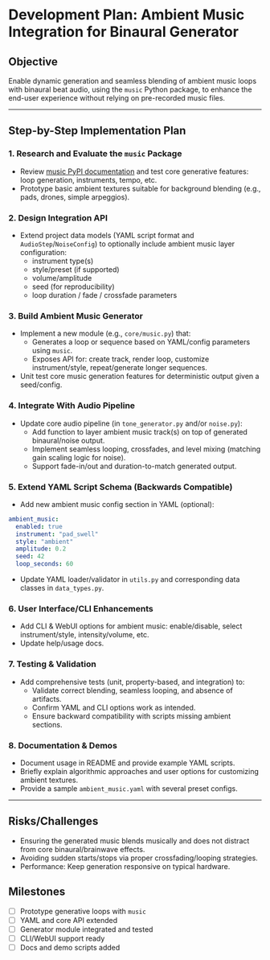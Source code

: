# Development Plan: Ambient Music Integration for Binaural Generator

## Objective

Enable dynamic generation and seamless blending of ambient music loops with binaural beat audio, using the `music` Python package, to enhance the end-user experience without relying on pre-recorded music files.

---

## Step-by-Step Implementation Plan

### 1. Research and Evaluate the `music` Package

- Review [music PyPI documentation](https://pypi.org/project/music/) and test core generative features: loop generation, instruments, tempo, etc.
- Prototype basic ambient textures suitable for background blending (e.g., pads, drones, simple arpeggios).

### 2. Design Integration API

- Extend project data models (YAML script format and `AudioStep`/`NoiseConfig`) to optionally include ambient music layer configuration:
  - instrument type(s)
  - style/preset (if supported)
  - volume/amplitude
  - seed (for reproducibility)
  - loop duration / fade / crossfade parameters

### 3. Build Ambient Music Generator

- Implement a new module (e.g., `core/music.py`) that:
  - Generates a loop or sequence based on YAML/config parameters using `music`.
  - Exposes API for: create track, render loop, customize instrument/style, repeat/generate longer sequences.
- Unit test core music generation features for deterministic output given a seed/config.

### 4. Integrate With Audio Pipeline

- Update core audio pipeline (in `tone_generator.py` and/or `noise.py`):
  - Add function to layer ambient music track(s) on top of generated binaural/noise output.
  - Implement seamless looping, crossfades, and level mixing (matching gain scaling logic for noise).
  - Support fade-in/out and duration-to-match generated output.

### 5. Extend YAML Script Schema (Backwards Compatible)

- Add new ambient music config section in YAML (optional):

```yaml
ambient_music:
  enabled: true
  instrument: "pad_swell"
  style: "ambient"
  amplitude: 0.2
  seed: 42
  loop_seconds: 60
```

- Update YAML loader/validator in `utils.py` and corresponding data classes in `data_types.py`.

### 6. User Interface/CLI Enhancements

- Add CLI & WebUI options for ambient music: enable/disable, select instrument/style, intensity/volume, etc.
- Update help/usage docs.

### 7. Testing & Validation

- Add comprehensive tests (unit, property-based, and integration) to:
  - Validate correct blending, seamless looping, and absence of artifacts.
  - Confirm YAML and CLI options work as intended.
  - Ensure backward compatibility with scripts missing ambient sections.

### 8. Documentation & Demos

- Document usage in README and provide example YAML scripts.
- Briefly explain algorithmic approaches and user options for customizing ambient textures.
- Provide a sample `ambient_music.yaml` with several preset configs.

---

## Risks/Challenges

- Ensuring the generated music blends musically and does not distract from core binaural/brainwave effects.
- Avoiding sudden starts/stops via proper crossfading/looping strategies.
- Performance: Keep generation responsive on typical hardware.

## Milestones

- [ ] Prototype generative loops with `music`
- [ ] YAML and core API extended
- [ ] Generator module integrated and tested
- [ ] CLI/WebUI support ready
- [ ] Docs and demo scripts added
